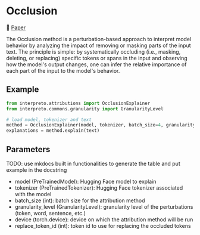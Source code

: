 # Occlusion

📰 [Paper](https://link.springer.com/chapter/10.1007/978-3-319-10590-1_53)

The Occlusion method is a perturbation-based approach to interpret model behavior by analyzing the impact of removing or masking parts of the input text.
The principle is simple: by systematically occluding (i.e., masking, deleting, or replacing) specific tokens or spans in the input and observing how the model's output changes, one can infer the relative importance of each part of the input to the model's behavior.

## Example

```python
from interpreto.attributions import OcclusionExplainer
from interpreto.commons.granularity import GranularityLevel

# load model, tokenizer and text
method = OcclusionExplainer(model, tokenizer, batch_size=4, granularity_level=GranularityLevel.WORD)
explanations = method.explain(text)
```

## Parameters

TODO: use mkdocs built in functionalities to generate the table and put example in the docstring

- model (PreTrainedModel): Hugging Face model to explain
- tokenizer (PreTrainedTokenizer): Hugging Face tokenizer associated with the model
- batch_size (int): batch size for the attribution method
- granularity_level (GranularityLevel): granularity level of the perturbations (token, word, sentence, etc.)
- device (torch.device): device on which the attribution method will be run
- replace_token_id (int): token id to use for replacing the occluded tokens
